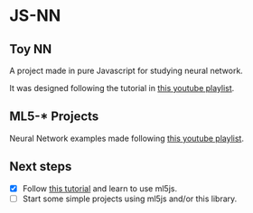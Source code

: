 # JS-NN

## Toy NN

A project made in pure Javascript for studying neural network.

It was designed following the tutorial in [this youtube playlist](https://www.youtube.com/playlist?list=PLRqwX-V7Uu6aCibgK1PTWWu9by6XFdCfh).

## ML5-* Projects

Neural Network examples made following [this youtube playlist](https://www.youtube.com/playlist?list=PLRqwX-V7Uu6YPSwT06y_AEYTqIwbeam3y).

## Next steps

- [X] Follow [this tutorial](https://www.youtube.com/playlist?list=PLRqwX-V7Uu6YPSwT06y_AEYTqIwbeam3y) and learn to use ml5js.
- [ ] Start some simple projects using ml5js and/or this library.